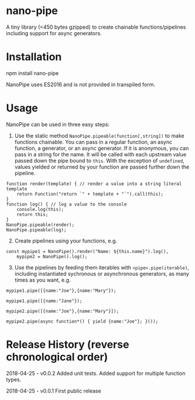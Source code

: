 # nano-pipe

A tiny library (<450 bytes gzipped) to create chainable functions/pipelines including support for async generators.

# Installation

npm install nano-pipe

NanoPipe uses ES2016 and is not provided in transpiled form.

# Usage

NanoPipe can be used in three easy steps:

1) Use the static method `NanoPipe.pipeable(function[,string])` to make functions chainable. You can pass in a regular function,
an async function, a generator, or an async generator. If it is anonymous, you can pass in a string for the name. It will be called with 
each upstream value passed down the pipe bound to `this`. With the exception of `undefined`, values yielded or returned by your function 
are passed further down the pipeline.

```
function render(template) { // render a value into a string literal template
	return Function("return `" + template + "`").call(this);
}
function log() { // log a value to the console
	console.log(this);
	return this;
}
NanoPipe.pipeable(render);
NanoPipe.pipeable(log);
```

2) Create pipelines using your functions, e.g.

```
const mypipe1 = NanoPipe().render("Name: ${this.name}").log(),
	mypipe2 = NanoPipe().log();

```

3) Use the pipelines by feeding them iterables with `<pipe>.pipe(iterable)`, including instantiated sychronous or asynchronous generators, as many times as you want, e.g.

```
mypipe1.pipe([{name:"Joe"},{name:"Mary"});

mypipe1.pipe([{name:"Jane"});

mypipe2.pipe([{name:"Joe"},{name:"Mary"}]);

mypipe2.pipe(async function*() { yield {name:"Joe"}; }());
```


# Release History (reverse chronological order)

2018-04-25 - v0.0.2 Added unit tests. Added support for multiple function types.

2018-04-25 - v0.0.1 First public release

